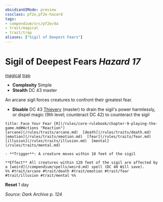 ```yaml
---
obsidianUIMode: preview
cssclass: pf2e,pf2e-hazard
tags:
- compendium/src/pf2e/da
- trait/magical
- trait/trap
aliases: ["Sigil of Deepest Fears"]
---
```

# Sigil of Deepest Fears *Hazard 17*  
[magical](/rules/traits/magical.md)  [trap](/rules/traits/trap.md)  

- **Complexity** Simple
- **Stealth** DC 43 master  

An arcane sigil forces creatures to confront their greatest fear.

- **Disable** DC 43 [Thievery](/compendium/skills.md#Thievery) (master) to drain the sigil's power harmlessly, or dispel magic (9th level; counteract DC 42) to counteract the sigil  
     
```ad-embed-ability
title: Face Your Fear [R](/rules/core-rulebook/chapter-9-playing-the-game.md#Actions "Reaction")
[arcane](/rules/traits/arcane.md)  [death](/rules/traits/death.md)  [emotion](/rules/traits/emotion.md)  [fear](/rules/traits/fear.md)  [illusion](/rules/traits/illusion.md)  [mental](/rules/traits/mental.md)  

- **Trigger**: A creature moves within 10 feet of the sigil

**Effect** All creatures within 120 feet of the sigil are affected by a [weird](/compendium/spells/weird.md) spell (DC 40 Will save).  
%% #trait/arcane #trait/death #trait/emotion #trait/fear #trait/illusion #trait/mental %%
```

**Reset** 1 day  

*Source: Dark Archive p. 124*